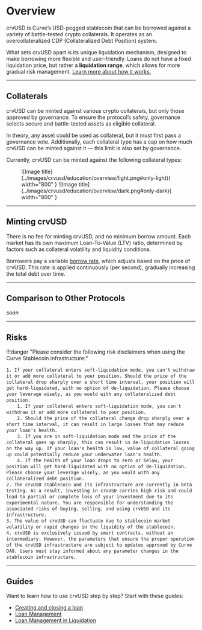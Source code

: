 <h1>Overview</h1>

crvUSD is Curve’s USD-pegged stablecoin that can be borrowed against a variety of battle-tested crypto collaterals. It operates as an overcollateralized CDP (Collateralized Debt Position) system.

What sets crvUSD apart is its unique liquidation mechanism, designed to make borrowing more flexible and user-friendly. Loans do not have a fixed liquidation price, but rather a **liquidation range**, which allows for more gradual risk management. [Learn more about how it works.](liquidations.md)

---

## **Collaterals**

crvUSD can be minted against various crypto collaterals, but only those approved by governance. To ensure the protocol’s safety, governance selects secure and battle-tested assets as eligible collateral.

In theory, any asset could be used as collateral, but it must first pass a governance vote. Additionally, each collateral type has a cap on how much crvUSD can be minted against it — this limit is also set by governance.

Currently, crvUSD can be minted against the following collateral types:

<figure markdown="span">
    ![Image title](../images/crvusd/education/overview/light.png#only-light){ width="800" }
    ![Image title](../images/crvusd/education/overview/dark.png#only-dark){ width="800" }
<figcaption></figcaption>
</figure>

---

## **Minting crvUSD**

There is no fee for minting crvUSD, and no minimum borrow amount. Each market has its own maximum Loan-To-Value (LTV) ratio, determined by factors such as collateral volatility and liquidity conditions.

Borrowers pay a variable [borrow rate](borrow-rate.md), which adjusts based on the price of crvUSD. This rate is applied continuously (per second), gradually increasing the total debt over time.

---

## **Comparison to Other Protocols**

*soon*

---

## **Risks**

!!!danger "Please consider the following risk disclaimers when using the Curve Stablecoin infrastructure:"

    1. If your collateral enters soft-liquidation mode, you can't withdraw it or add more collateral to your position. Should the price of the collateral drop sharply over a short time interval, your position will get hard-liquidated, with no option of de-liquidation. Please choose your leverage wisely, as you would with any collateralized debt position.
        1. If your collateral enters soft-liquidation mode, you can't withdraw it or add more collateral to your position.
        2. Should the price of the collateral change drop sharply over a short time interval, it can result in large losses that may reduce your loan's health.
        3. If you are in soft-liquidation mode and the price of the collateral goes up sharply, this can result in de-liquidation losses on the way up. If your loan's health is low, value of collateral going up could potentially reduce your underwater loan's health.
        4. If the health of your loan drops to zero or below, your position will get hard-liquidated with no option of de-liquidation. Please choose your leverage wisely, as you would with any collateralized debt position.
    2. The crvUSD stablecoin and its infrastructure are currently in beta testing. As a result, investing in crvUSD carries high risk and could lead to partial or complete loss of your investment due to its experimental nature. You are responsible for understanding the associated risks of buying, selling, and using crvUSD and its infrastructure.
    3. The value of crvUSD can fluctuate due to stablecoin market volatility or rapid changes in the liquidity of the stablecoin.
    4. crvUSD is exclusively issued by smart contracts, without an intermediary. However, the parameters that ensure the proper operation of the crvUSD infrastructure are subject to updates approved by Curve DAO. Users must stay informed about any parameter changes in the stablecoin infrastructure.

---

## **Guides**

Want to learn how to use crvUSD step by step? Start with these guides:

- [Creating and closing a loan](./guides/beginner/open-and-close.md)  
- [Loan Management](./guides/beginner/loan-management.md)  
- [Loan Management in Liquidation](./guides/beginner/liquidation.md)
